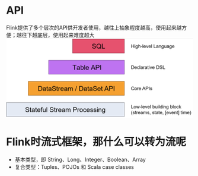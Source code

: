 # API
Flink提供了多个层次的API供开发者使用，越往上抽象程度越高，使用起来越方便；越往下越底层，使用起来难度越大
![imag](../../../../../../img/api.png)
# Flink时流式框架，那什么可以转为流呢
* 基本类型，即 String、Long、Integer、Boolean、Array
* 复合类型：Tuples、POJOs 和 Scala case classes
